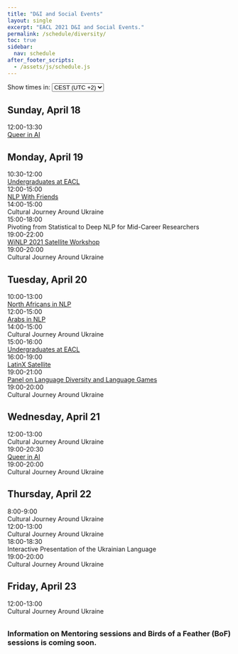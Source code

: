 ```yaml
---
title: "D&I and Social Events"
layout: single
excerpt: "EACL 2021 D&I and Social Events."
permalink: /schedule/diversity/
toc: true
sidebar:
  nav: schedule
after_footer_scripts:
  - /assets/js/schedule.js
---
```

<div class="schedule-header-container">
  <div class="schedule-header">
    <div class="time-control">
      <span>Show times in:</span>
      <select id="show-time">
        <option value="default">CEST (UTC +2)</option>
        <option value="local" id="option-local">My local time</option>
      </select>
    </div>
  </div>
</div>

## Sunday, April 18

<div class="schedule" markdown="0">
  <div class="schedule-element">
    <div class="schedule-element-title">
      <div class="time-wrapper">
        <span class="time">12:00</span>-<span class="time">13:30</span>
      </div>
      <div>
        <a href="https://sites.google.com/view/queer-in-ai/eacl-2021" target="_blank" rel="noopener noreferrer">
          Queer in AI
        </a>
      </div>
    </div>
  </div>
</div>

## Monday, April 19

<div class="schedule" markdown="0">
  <div class="schedule-element">
    <div class="schedule-element-title">
      <div class="time-wrapper">
        <span class="time">10:30</span>-<span class="time">12:00</span>
      </div>
      <div>
        <a href="https://ugcl.github.io/" target="_blank" rel="noopener noreferrer">
          Undergraduates at EACL
        </a>
      </div>
    </div>
  </div>
  <div class="schedule-element">
    <div class="schedule-element-title">
      <div class="time-wrapper">
        <span class="time">12:00</span>-<span class="time">15:00</span>
      </div>
      <div>
        <a href="https://nlpwithfriends.com/" target="_blank" rel="noopener noreferrer">
          NLP With Friends
        </a>
      </div>
    </div>
  </div>
  <div class="schedule-element">
    <div class="schedule-element-title">
      <div class="time-wrapper">
        <span class="time">14:00</span>-<span class="time">15:00</span>
      </div>
      <div>
        Cultural Journey Around Ukraine
      </div>
    </div>
  </div>
  <div class="schedule-element">
    <div class="schedule-element-title">
      <div class="time-wrapper">
        <span class="time">15:00</span>-<span class="time">18:00</span>
      </div>
      <div>
        Pivoting from Statistical to Deep NLP for Mid-Career Researchers
      </div>
    </div>
  </div>
  <div class="schedule-element">
    <div class="schedule-element-title">
      <div class="time-wrapper">
        <span class="time">19:00</span>-<span class="time">22:00</span>
      </div>
      <div>
        <a href="http://www.winlp.org/winlp-2021-statellite-workshop-eacl/" target="_blank" rel="noopener noreferrer">
          WiNLP 2021 Satellite Workshop
        </a>
      </div>
    </div>
  </div>
  <div class="schedule-element">
    <div class="schedule-element-title">
      <div class="time-wrapper">
        <span class="time">19:00</span>-<span class="time">20:00</span>
      </div>
      <div>
        Cultural Journey Around Ukraine
      </div>
    </div>
  </div>
</div>

## Tuesday, April 20

<div class="schedule" markdown="0">
  <div class="schedule-element">
    <div class="schedule-element-title">
      <div class="time-wrapper">
        <span class="time">10:00</span>-<span class="time">13:00</span>
      </div>
      <div>
        <a href="https://sites.google.com/view/NorthAfricansInNLP" target="_blank" rel="noopener noreferrer">
          North Africans in NLP
        </a>
      </div>
    </div>
  </div>
  <div class="schedule-element">
    <div class="schedule-element-title">
      <div class="time-wrapper">
        <span class="time">12:00</span>-<span class="time">15:00</span>
      </div>
      <div>
        <a href="https://sites.google.com/view/wanlp2021/arabs-in-nlp" target="_blank" rel="noopener noreferrer">
          Arabs in NLP
        </a>
      </div>
    </div>
  </div>
  <div class="schedule-element">
    <div class="schedule-element-title">
      <div class="time-wrapper">
        <span class="time">14:00</span>-<span class="time">15:00</span>
      </div>
      <div>
        Cultural Journey Around Ukraine
      </div>
    </div>
  </div>
  <div class="schedule-element">
    <div class="schedule-element-title">
      <div class="time-wrapper">
        <span class="time">15:00</span>-<span class="time">16:00</span>
      </div>
      <div>
        <a href="https://ugcl.github.io/" target="_blank" rel="noopener noreferrer">
          Undergraduates at EACL
        </a>
      </div>
    </div>
  </div>
  <div class="schedule-element">
    <div class="schedule-element-title">
      <div class="time-wrapper">
        <span class="time">16:00</span>-<span class="time">19:00</span>
      </div>
      <div>
        <a href="https://www.latinxinai.org/events/lxai-social-eacl-2021" target="_blank" rel="noopener noreferrer">
          LatinX Satellite
        </a>
      </div>
    </div>
  </div>
  <div class="schedule-element">
    <div class="schedule-element-title">
      <div class="time-wrapper">
        <span class="time">19:00</span>-<span class="time">21:00</span>
      </div>
      <div>
        <a href="https://gitlab.com/ceramisch/eacl21diversity/-/wikis/EACL-2021-language-diversity-panel-and-games" target="_blank" rel="noopener noreferrer">
          Panel on Language Diversity and Language Games
        </a>
      </div>
    </div>
  </div>
  <div class="schedule-element">
    <div class="schedule-element-title">
      <div class="time-wrapper">
        <span class="time">19:00</span>-<span class="time">20:00</span>
      </div>
      <div>
        Cultural Journey Around Ukraine
      </div>
    </div>
  </div>
</div>

## Wednesday, April 21

<div class="schedule" markdown="0">
  <div class="schedule-element">
    <div class="schedule-element-title">
      <div class="time-wrapper">
        <span class="time">12:00</span>-<span class="time">13:00</span>
      </div>
      <div>
        Cultural Journey Around Ukraine
      </div>
    </div>
  </div>
  <div class="schedule-element">
    <div class="schedule-element-title">
      <div class="time-wrapper">
        <span class="time">19:00</span>-<span class="time">20:30</span>
      </div>
      <div>
        <a href="https://sites.google.com/view/queer-in-ai/eacl-2021" target="_blank" rel="noopener noreferrer">
          Queer in AI
        </a>
      </div>
    </div>
  </div>
  <div class="schedule-element">
    <div class="schedule-element-title">
      <div class="time-wrapper">
        <span class="time">19:00</span>-<span class="time">20:00</span>
      </div>
      <div>
        Cultural Journey Around Ukraine
      </div>
    </div>
  </div>
</div>

## Thursday, April 22

<div class="schedule" markdown="0">
  <div class="schedule-element">
    <div class="schedule-element-title">
      <div class="time-wrapper">
        <span class="time">8:00</span>-<span class="time">9:00</span>
      </div>
      <div>
        Cultural Journey Around Ukraine
      </div>
    </div>
  </div>
  <div class="schedule-element">
    <div class="schedule-element-title">
      <div class="time-wrapper">
        <span class="time">12:00</span>-<span class="time">13:00</span>
      </div>
      <div>
        Cultural Journey Around Ukraine
      </div>
    </div>
  </div>
  <div class="schedule-element">
    <div class="schedule-element-title">
      <div class="time-wrapper">
        <span class="time">18:00</span>-<span class="time">18:30</span>
      </div>
      <div>
        Interactive Presentation of the Ukrainian Language
      </div>
    </div>
  </div>
  <div class="schedule-element">
    <div class="schedule-element-title">
      <div class="time-wrapper">
        <span class="time">19:00</span>-<span class="time">20:00</span>
      </div>
      <div>
        Cultural Journey Around Ukraine
      </div>
    </div>
  </div>
</div>

## Friday, April 23

<div class="schedule" markdown="0">
  <div class="schedule-element">
    <div class="schedule-element-title">
      <div class="time-wrapper">
        <span class="time">12:00</span>-<span class="time">13:00</span>
      </div>
      <div>
        Cultural Journey Around Ukraine
      </div>
    </div>
  </div>
</div>

<h3 style="margin-top: 2rem">Information on Mentoring sessions and Birds of a Feather (BoF) sessions is coming&nbsp;soon.</h3>